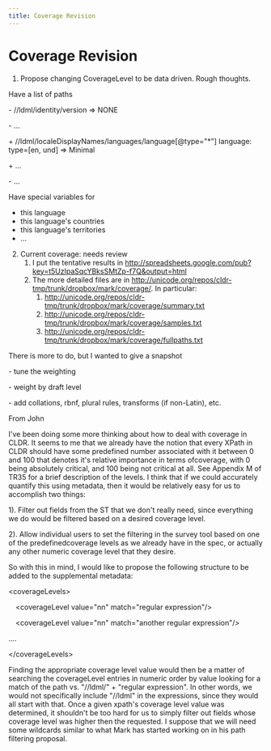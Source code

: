 ```yaml
---
title: Coverage Revision
---
```


# Coverage Revision

1. Propose changing CoverageLevel to be data driven. Rough thoughts.

Have a list of paths

\- ​/​/ldml​/identity​/version => NONE

\- ...

\+ /​/ldml​/localeDisplayNames​/languages​/language[@type="\*"] language:​type=​[en, und] => Minimal

\+ ...

\- ...

Have special variables for

- this language
- this language's countries
- this language's territories
- ...

2. Current coverage: needs review
	1. I put the tentative results in http://spreadsheets.google.com/pub?key=t5UzIpaSqcYBksSMtZp-f7Q&output=html
	2. The more detailed files are in http://unicode.org/repos/cldr-tmp/trunk/dropbox/mark/coverage/. In particular:
		1. http://unicode.org/repos/cldr-tmp/trunk/dropbox/mark/coverage/summary.txt
		2. http://unicode.org/repos/cldr-tmp/trunk/dropbox/mark/coverage/samples.txt
		3. http://unicode.org/repos/cldr-tmp/trunk/dropbox/mark/coverage/fullpaths.txt

There is more to do, but I wanted to give a snapshot

\- tune the weighting

\- weight by draft level

\- add collations, rbnf, plural rules, transforms (if non-Latin), etc.

From John

I've been doing some more thinking about how to deal with coverage in CLDR. It seems to me that we already have the notion that every XPath in CLDR should have some predefined number associated with it between 0 and 100 that denotes it's relative importance in terms ofcoverage, with 0 being absolutely critical, and 100 being not critical at all. See Appendix M of TR35 for a brief description of the levels. I think that if we could accurately quantify this using metadata, then it would be relatively easy for us to accomplish two things:

1). Filter out fields from the ST that we don't really need, since everything we do would be filtered based on a desired coverage level.

2). Allow individual users to set the filtering in the survey tool based on one of the predefinedcoverage levels as we already have in the spec, or actually any other numeric coverage level that they desire.

So with this in mind, I would like to propose the following structure to be added to the supplemental metadata:

\<coverageLevels>

&emsp;\<coverageLevel value="nn" match="regular expression"/>

&emsp;\<coverageLevel value="nn" match="another regular expression"/>

....

\</coverageLevels>

Finding the appropriate coverage level value would then be a matter of searching the coverageLevel entries in numeric order by value looking for a match of the path vs. "//ldml/" + "regular expression". In other words, we would not specifically include "//ldml" in the expressions, since they would all start with that. Once a given xpath's coverage level value was determined, it shouldn't be too hard for us to simply filter out fields whose coverage level was higher then the requested. I suppose that we will need some wildcards similar to what Mark has started working on in his path filtering proposal.

